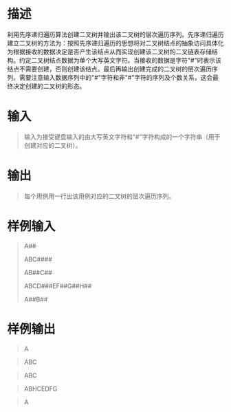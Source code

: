 # 描述
利用先序递归遍历算法创建二叉树并输出该二叉树的层次遍历序列。先序递归遍历建立二叉树的方法为：按照先序递归遍历的思想将对二叉树结点的抽象访问具体化为根据接收的数据决定是否产生该结点从而实现创建该二叉树的二叉链表存储结构。约定二叉树结点数据为单个大写英文字符。当接收的数据是字符"#"时表示该结点不需要创建，否则创建该结点。最后再输出创建完成的二叉树的层次遍历序列。需要注意输入数据序列中的"#"字符和非"#"字符的序列及个数关系，这会最终决定创建的二叉树的形态。

# 输入
> 输入为接受键盘输入的由大写英文字符和"#"字符构成的一个字符串（用于创建对应的二叉树）。

# 输出
> 每个用例用一行出该用例对应的二叉树的层次遍历序列。

# 样例输入
> A##
> 
> ABC####
>
> AB##C##
>
> ABCD###EF##G##H##
>
> A##B##
 
# 样例输出
> A

> ABC

> ABC

> ABHCEDFG

> A